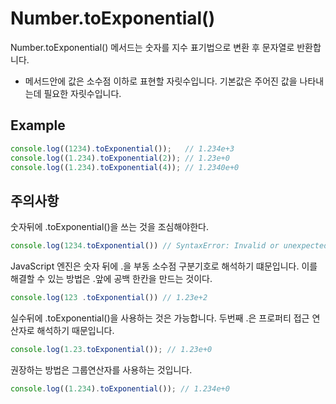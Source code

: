 # Number.toExponential()

Number.toExponential() 메서드는 숫자를 지수 표기법으로 변환 후 문자열로 반환합니다.
- 메서드안에 값은 소수점 이하로 표현할 자릿수입니다. 기본값은 주어진 값을 나타내는데 필요한 자릿수입니다.

## Example
```javascript
console.log((1234).toExponential());   // 1.234e+3
console.log((1.234).toExponential(2)); // 1.23e+0
console.log((1.234).toExponential(4)); // 1.2340e+0
```

## 주의사항

숫자뒤에 .toExponential()을 쓰는 것을 조심해야한다. <br />
```javascript
console.log(1234.toExponential()) // SyntaxError: Invalid or unexpected token
```

JavaScript 엔진은 숫자 뒤에 .을 부동 소수점 구분기호로 해석하기 떄문입니다. 이를 해결할 수 있는 방법은 .앞에 공백 한칸을 만드는 것이다. <br />
```javascript
console.log(123 .toExponential()) // 1.23e+2 
```

실수뒤에 .toExponential()을 사용하는 것은 가능합니다. 두번째 .은 프로퍼티 접근 연산자로 해석하기 때문입니다.
```javascript
console.log(1.23.toExponential()); // 1.23e+0
```

권장하는 방법은 그룹연산자를 사용하는 것입니다.
```javascript
console.log((1.234).toExponential()); // 1.234e+0
```
